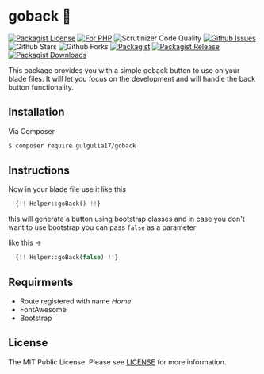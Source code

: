 # goback 💯

[![Packagist License][badge_license]](LICENSE)
[![For PHP][badge_php]][link-github-repo]
![Scrutinizer Code Quality][badge_quality]
[![Github Issues][badge_issues]][link-github-issues]
![Github Stars][badge_stars]
![Github Forks][badge_forks]
[![Packagist][badge_package]][link-packagist]
[![Packagist Release][badge_release]][link-packagist]
[![Packagist Downloads][badge_downloads]][link-packagist]

This package provides you with a simple goback button to use on your blade files. It will let you focus on the development and will handle the back button functionality.

## Installation

Via Composer

```bash
$ composer require gulgulia17/goback
```
## Instructions
Now in your blade file use it like this

```php
  {!! Helper::goBack() !!}
```
this will generate a button using bootstrap classes and in case you don't want to use bootstrap you can pass ``` false ``` as a parameter 

like this ->

```php
  {!! Helper::goBack(false) !!}
```
## Requirments

* Route registered with name *Home*
* FontAwesome
* Bootstrap

## License

The MIT Public License. Please see [LICENSE](LICENSE) for more information.

[badge_php]:         https://img.shields.io/badge/PHP-7%20to%208.x-orange.svg
[badge_issues]:      https://img.shields.io/github/issues/gulgulia17/goback
[badge_release]:     https://badgen.net/packagist/v/gulgulia17/goback
[badge_quality]:     https://img.shields.io/scrutinizer/g/gulgulia17/goback.svg
[badge_downloads]:   https://img.shields.io/packagist/dt/gulgulia17/goback
[badge_package]:     https://img.shields.io/badge/package-gulgulia17/goback-blue.svg
[badge_license]:     https://img.shields.io/github/license/gulgulia17/goback
[badge_stars]:       https://img.shields.io/github/stars/gulgulia17/goback
[badge_forks]:       https://img.shields.io/github/forks/gulgulia17/goback

[link-author]:        https://github.com/gulgulia17
[link-github-repo]:   https://github.com/gulgulia17/goback
[link-github-issues]: https://github.com/gulgulia17/goback/issues
[link-contributors]:  https://github.com/gulgulia17/goback/graphs/contributors
[link-packagist]:     https://packagist.org/packages/gulgulia17/goback

